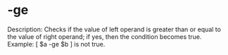# -ge

Description: Checks if the value of left operand is greater than or equal to the value of right operand; if yes, then the condition becomes true.
Example: [ $a -ge $b ] is not true.